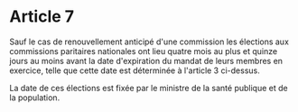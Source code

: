 # Article 7

Sauf le cas de renouvellement anticipé d'une commission les élections aux commissions paritaires nationales ont lieu quatre mois au plus et quinze jours au moins avant la date d'expiration du mandat de leurs membres en exercice, telle que cette date est déterminée à l'article 3 ci-dessus.

La date de ces élections est fixée par le ministre de la santé publique et de la population.

